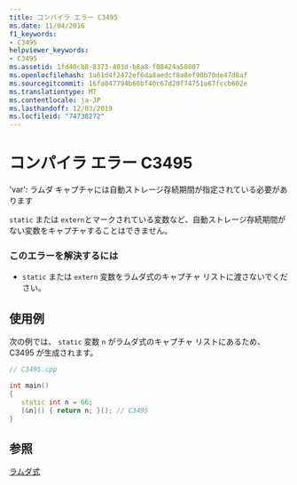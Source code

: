 ```yaml
---
title: コンパイラ エラー C3495
ms.date: 11/04/2016
f1_keywords:
- C3495
helpviewer_keywords:
- C3495
ms.assetid: 1fd40cb8-8373-403d-b8a8-f08424a50807
ms.openlocfilehash: 1a61d4f2472ef6da8aedcf8a8ef90b70de47d8af
ms.sourcegitcommit: 16fa847794b60bf40c67d20f74751a67fccb602e
ms.translationtype: MT
ms.contentlocale: ja-JP
ms.lasthandoff: 12/03/2019
ms.locfileid: "74738272"
---
```

# <a name="compiler-error-c3495"></a>コンパイラ エラー C3495

'var': ラムダ キャプチャには自動ストレージ存続期間が指定されている必要があります

`static` または `extern`とマークされている変数など、自動ストレージ存続期間がない変数をキャプチャすることはできません。

### <a name="to-correct-this-error"></a>このエラーを解決するには

- `static` または `extern` 変数をラムダ式のキャプチャ リストに渡さないでください。

## <a name="example"></a>使用例

次の例では、 `static` 変数 `n` がラムダ式のキャプチャ リストにあるため、C3495 が生成されます。

```cpp
// C3495.cpp

int main()
{
   static int n = 66;
   [&n]() { return n; }(); // C3495
}
```

## <a name="see-also"></a>参照

[ラムダ式](../../cpp/lambda-expressions-in-cpp.md)

